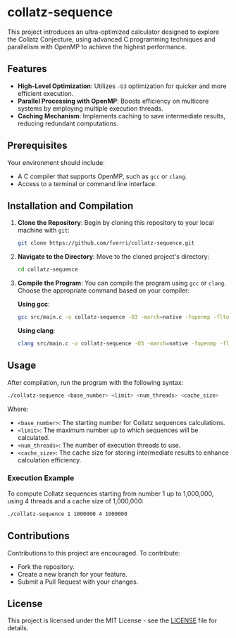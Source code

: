 # collatz-sequence

This project introduces an ultra-optimized calculator designed to explore the Collatz Conjecture, using advanced C programming techniques and parallelism with OpenMP to achieve the highest performance.

## Features

- **High-Level Optimization**: Utilizes `-O3` optimization for quicker and more efficient execution.
- **Parallel Processing with OpenMP**: Boosts efficiency on multicore systems by employing multiple execution threads.
- **Caching Mechanism**: Implements caching to save intermediate results, reducing redundant computations.

## Prerequisites

Your environment should include:
- A C compiler that supports OpenMP, such as `gcc` or `clang`.
- Access to a terminal or command line interface.

## Installation and Compilation

1. **Clone the Repository**: Begin by cloning this repository to your local machine with `git`:

   ```bash
   git clone https://github.com/fverri/collatz-sequence.git
   ```

2. **Navigate to the Directory**: Move to the cloned project's directory:

   ```bash
   cd collatz-sequence
   ```

3. **Compile the Program**: You can compile the program using `gcc` or `clang`. Choose the appropriate command based on your compiler:

   **Using gcc**:
   ```bash
   gcc src/main.c -o collatz-sequence -O3 -march=native -fopenmp -flto -lgomp
   ```

   **Using clang**:
   ```bash
   clang src/main.c -o collatz-sequence -O3 -march=native -fopenmp -flto -lomp
   ```

## Usage

After compilation, run the program with the following syntax:

```bash
./collatz-sequence <base_number> <limit> <num_threads> <cache_size>
```

Where:
- `<base_number>`: The starting number for Collatz sequences calculations.
- `<limit>`: The maximum number up to which sequences will be calculated.
- `<num_threads>`: The number of execution threads to use.
- `<cache_size>`: The cache size for storing intermediate results to enhance calculation efficiency.

### Execution Example

To compute Collatz sequences starting from number 1 up to 1,000,000, using 4 threads and a cache size of 1,000,000:

```bash
./collatz-sequence 1 1000000 4 1000000
```

## Contributions

Contributions to this project are encouraged. To contribute:
- Fork the repository.
- Create a new branch for your feature.
- Submit a Pull Request with your changes.

## License

This project is licensed under the MIT License - see the [LICENSE](LICENSE) file for details.
